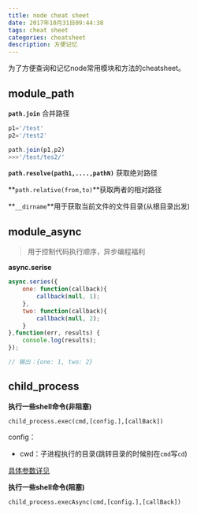 ```yaml
---
title: node cheat sheet
date: 2017年10月31日09:44:38
tags: cheat sheet
categories: cheatsheet
description: 方便记忆
---
```

为了方便查询和记忆node常用模块和方法的cheatsheet。

module_path
-

**`path.join`** 合并路径

```js
p1='/test'
p2='/test2'

path.join(p1,p2)
>>>'/test/tes2/'
```

**`path.resolve(path1,....,pathN)`** 获取绝对路径


**`path.relative(from,to)`**获取两者的相对路径

**`__dirname`**用于获取当前文件的文件目录(从根目录出发)


module_async
--
> 用于控制代码执行顺序，异步编程福利

**async.serise**

```js
async.series({
	one: function(callback){
		callback(null, 1);
	},
	two: function(callback){
		callback(null, 2);
	}
},function(err, results) {
	console.log(results);
});

// 输出：{one: 1, two: 2}

```


child_process
--

**执行一些shell命令(非阻塞)**

`child_process.exec(cmd,[config.],[callBack])`

config：

* cwd：子进程执行的目录(跳转目录的时候别在`cmd`写`cd`)

[具体参数详见](http://nodejs.cn/api/child_process.html#child_process_child_process_exec_command_options_callback)


**执行一些shell命令(阻塞)**

`child_process.execAsync(cmd,[config.],[callBack])`

